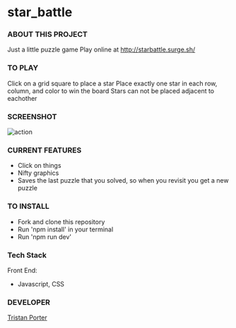 # star_battle

### ABOUT THIS PROJECT

Just a little puzzle game
Play online at http://starbattle.surge.sh/

### TO PLAY
Click on a grid square to place a star
Place exactly one star in each row, column, and color to win the board
Stars can not be placed adjacent to eachother

### SCREENSHOT
![action](https://snag.gy/XhHqKR.jpg)

### CURRENT FEATURES

* Click on things
* Nifty graphics
* Saves the last puzzle that you solved, so when you revisit you get a new puzzle



### TO INSTALL

* Fork and clone this repository
* Run 'npm install' in your terminal
* Run 'npm run dev'


### Tech Stack

Front End:
* Javascript, CSS



### DEVELOPER

[Tristan Porter](http://tiporter.surge.sh/)

